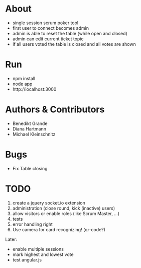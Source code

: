 # About
* single session scrum poker tool
* first user to connect becomes admin
* admin is able to reset the table (while open and closed)
* admin can edit current ticket topic
* if all users voted the table is closed and all votes are shown

# Run
* npm install
* node app
* http://localhost:3000

# Authors & Contributors
* Benedikt Grande
* Diana Hartmann
* Michael Kleinschnitz

# Bugs
* Fix Table closing

# TODO
1) create a jquery socket.io extension
2) administration (close round, kick (inactive) users)
3) allow visitors or enable roles (like Scrum Master, ...)
4) tests
5) error handling right
6) Use camera for card recognizing! (qr-code?)

Later:
* enable multiple sessions
* mark highest and lowest vote
* test angular.js